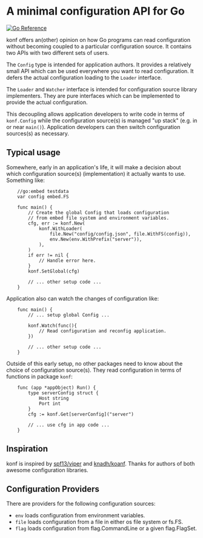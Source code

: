# A minimal configuration API for Go

[![Go Reference](https://pkg.go.dev/badge/github.com/ktong/konf.svg)](https://pkg.go.dev/github.com/ktong/konf)

konf offers an(other) opinion on how Go programs can read configuration without
becoming coupled to a particular configuration source. It contains two APIs with two
different sets of users.

The `Config` type is intended for application authors. It provides a relatively
small API which can be used everywhere you want to read configuration.
It defers the actual configuration loading to the `Loader` interface.

The `Loader` and `Watcher` interface is intended for configuration source library implementers.
They are pure interfaces which can be implemented to provide the actual configuration.

This decoupling allows application developers to write code in terms of `konf.Config`
while the configuration source(s) is managed "up stack" (e.g. in or near `main()`).
Application developers can then switch configuration sources(s) as necessary.

## Typical usage

Somewhere, early in an application's life, it will make a decision about which
configuration source(s) (implementation) it actually wants to use. Something like:

```
    //go:embed testdata
    var config embed.FS

    func main() {
        // Create the global Config that loads configuration
        // from embed file system and environment variables.
        cfg, err := konf.New(
            konf.WithLoader(
                file.New("config/config.json", file.WithFS(config)),
                env.New(env.WithPrefix("server")),
            ),
        )
        if err != nil {
            // Handle error here.
        }
        konf.SetGlobal(cfg)

        // ... other setup code ...
    }
```

Application also can watch the changes of configuration like:

```
    func main() {
        // ... setup global Config ...

        konf.Watch(func(){
            // Read configuration and reconfig application.
        })

        // ... other setup code ...
    }
```

Outside of this early setup, no other packages need to know about the choice of
configuration source(s). They read configuration in terms of functions in package `konf`:

```
    func (app *appObject) Run() {
        type serverConfig struct {
            Host string
            Port int
        }
        cfg := konf.Get[serverConfig]("server")

        // ... use cfg in app code ...
    }
```

## Inspiration

konf is inspired by [spf13/viper](https://github.com/spf13/viper) and
[knadh/koanf](https://github.com/knadh/koanf).
Thanks for authors of both awesome configuration libraries.

## Configuration Providers

There are providers for the following configuration sources:

- `env` loads configuration from environment variables.
- `file` loads configuration from a file in either os file system or fs.FS.
- `flag` loads configuration from flag.CommandLine or a given flag.FlagSet.
